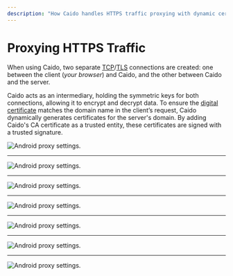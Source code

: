 ```yaml
---
description: "How Caido handles HTTPS traffic proxying with dynamic certificate generation and TLS connection management."
---
```


# Proxying HTTPS Traffic

When using Caido, two separate [TCP](https://developer.mozilla.org/en-US/docs/Glossary/TCP)/[TLS](https://developer.mozilla.org/en-US/docs/Web/Security/Transport_Layer_Security) connections are created: one between the client (_your browser_) and Caido, and the other between Caido and the server.

Caido acts as an intermediary, holding the symmetric keys for both connections, allowing it to encrypt and decrypt data. To ensure the [digital certificate](https://developer.mozilla.org/en-US/docs/Glossary/Digital_certificate) matches the domain name in the client’s request, Caido dynamically generates certificates for the server's domain. By adding Caido's CA certificate as a trusted entity, these certificates are signed with a trusted signature.

<img alt="Android proxy settings." src="/_images/https_diagram_a.png" center/>

---

<img alt="Android proxy settings." src="/_images/https_diagram_b.png" center/>

---

<img alt="Android proxy settings." src="/_images/https_diagram_c.png" center/>

---

<img alt="Android proxy settings." src="/_images/https_diagram_d.png" center/>

---

<img alt="Android proxy settings." src="/_images/https_diagram_e.png" center/>

---

<img alt="Android proxy settings." src="/_images/https_diagram_f.png" center/>

---

<img alt="Android proxy settings." src="/_images/https_diagram_g.png" center/>
